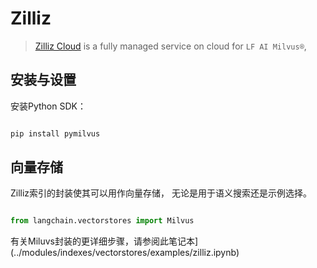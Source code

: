 # Zilliz



>[Zilliz Cloud](https://zilliz.com/doc/quick_start) is a fully managed service on cloud for `LF AI Milvus®`,





## 安装与设置



安装Python SDK：

```bash

pip install pymilvus

```



## 向量存储



Zilliz索引的封装使其可以用作向量存储，
无论是用于语义搜索还是示例选择。



```python

from langchain.vectorstores import Milvus

```



有关Miluvs封装的更详细步骤，请参阅此笔记本](../modules/indexes/vectorstores/examples/zilliz.ipynb)

